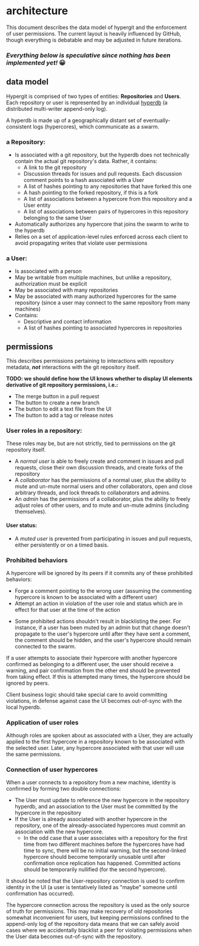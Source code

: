 # architecture

This document describes the data model of hypergit and the enforcement of user permissions. The current layout is heavily influenced by GitHub, though everything is debatable and may be adjusted in future iterations.

### *Everything below is speculative since nothing has been implemented yet!* 😀

## data model

Hypergit is comprised of two types of entities: **Repositories** and **Users**. Each repository or user is represented by an individual [hyperdb](https://github.com/mafintosh/hyperdb) (a distributed multi-writer append-only log).

A hyperdb is made up of a geographically distant set of eventually-consistent logs (hypercores), which communicate as a swarm.

### a Repository:

* Is associated with a git repository, but the hyperdb does not technically contain the actual git repository's data. Rather, it contains:
  - A link to the git repository
  - Discussion threads for issues and pull requests. Each discussion comment points to a hash associated with a User
  - A list of hashes pointing to any repositories that have forked this one
  - A hash pointing to the forked repository, if this is a fork
  - A list of associations between a hypercore from this repository and a User entity
  - A list of associations between pairs of hypercores in this repository belonging to the same User
* Automatically authorizes any hypercore that joins the swarm to write to the hyperdb
* Relies on a set of application-level rules enforced across each client to avoid propagating writes that violate user permissions

### a User:

* Is associated with a person
* May be writable from multiple machines, but unlike a repository, authorization must be explicit
* May be associated with many repositories
* May be associated with many authorized hypercores for the same repository (since a user may connect to the same repository from many machines)
* Contains:
  - Descriptive and contact information
  - A list of hashes pointing to associated hypercores in repositories

## permissions

This describes permissions pertaining to interactions with repository metadata, ***not*** interactions with the git repository itself.

**TODO: we should define how the UI knows whether to display UI elements derivative of git repository permissions, i.e.:**
  - The merge button in a pull request
  - The button to create a new branch
  - The button to edit a text file from the UI
  - The button to add a tag or release notes

### User roles in a repository:

These roles may be, but are not strictly, tied to permissions on the git repository itself.

* A *normal user* is able to freely create and comment in issues and pull requests, close their own discussion threads, and create forks of the repository
* A *collaborator* has the permissions of a normal user, plus the ability to mute and un-mute normal users and other collaborators, open and close arbitrary threads, and lock threads to collaborators and admins.
* An *admin* has the permissions of a collaborator, plus the ability to freely adjust roles of other users, and to mute and un-mute admins (including themselves).

#### User status:
* A *muted user* is prevented from participating in issues and pull requests, either persistently or on a timed basis.

### Prohibited behaviors

A hypercore will be ignored by its peers if it commits any of these prohibited behaviors:
* Forge a comment pointing to the wrong user (assuming the commenting hypercore is known to be associated with a different user)
* Attempt an action in violation of the user role and status which are in effect for that user at the time of the action
- Some prohibited actions shouldn't result in blacklisting the peer. For instance, if a user has been muted by an admin but that change doesn't propagate to the user's hypercore until after they have sent a comment, the comment should be hidden, and the user's hypercore should remain connected to the swarm.

If a user attempts to associate their hypercore with another hypercore confirmed as belonging to a different user, the user should receive a warning, and pair confirmation from the other end should be prevented from taking effect. If this is attempted many times, the hypercore should be ignored by peers.

Client business logic should take special care to avoid committing violations, in defense against case the UI becomes out-of-sync with the local hyperdb.

### Application of user roles

Although roles are spoken about as associated with a User, they are actually applied to the first hypercore in a repository known to be associated with the selected user. Later, any hypercore associated with that user will use the same permissions.

### Connection of user hypercores

When a user connects to a repository from a new machine, identity is confirmed by forming two double connections:
* The User must update to reference the new hypercore in the repository hyperdb, and an association to the User must be committed by the hypercore in the repository
* If the User is already associated with another hypercore in the repository, one of the already-associated hypercores must commit an association with the new hypercore.
  - In the odd case that a user associates with a repository for the first time from two different machines before the hypercores have had time to sync, there will be no initial warning, but the second-linked hypercore should become temporarily unusable until after confirmation once replication has happened. Committed actions should be temporarily nullified (for the second hypercore).

It should be noted that the User-repository connection is used to confirm identity in the UI (a user is tentatively listed as "maybe" someone until confirmation has occurred).

The hypercore connection across the repository is used as the only source of truth for permissions. This may make recovery of old repositories somewhat inconvenient for users, but keeping permissions confined to the append-only log of the repository data means that we can safely avoid cases where we accidentally blacklist a peer for violating permissions when the User data becomes out-of-sync with the repository.

